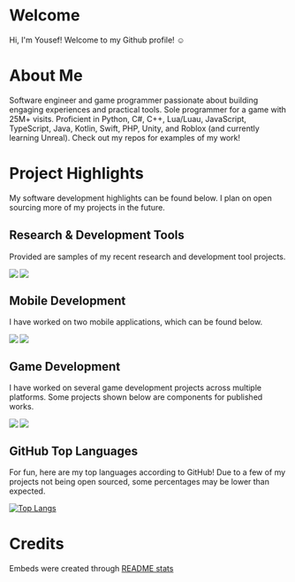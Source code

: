 # Welcome

Hi, I'm Yousef! Welcome to my Github profile! ☺️

# About Me

Software engineer and game programmer passionate about building engaging experiences and practical tools. Sole programmer for a game with 25M+ visits. Proficient in Python, C#, C++, Lua/Luau, JavaScript, TypeScript, Java, Kotlin, Swift, PHP, Unity, and Roblox (and currently learning Unreal). Check out my repos for examples of my work!


# Project Highlights

My software development highlights can be found below. I plan on open sourcing more of my projects in the future.

## Research & Development Tools

Provided are samples of my recent research and development tool projects.

<a href="https://github.com/yousefalshaikh17/protein_mesh_simulated_annealing" target="_blank">
  <img align="left" src="https://github-readme-stats.vercel.app/api/pin/?username=yousefalshaikh17&repo=protein_mesh_simulated_annealing&theme=transparent&description_lines_count=2" />
</a>


<a href="https://github.com/yousefalshaikh17/lua-unit-testing-library" target="_blank">
  <img src="https://github-readme-stats.vercel.app/api/pin/?username=yousefalshaikh17&repo=lua-unit-testing-library&theme=transparent&description_lines_count=2" />
</a>

## Mobile Development

I have worked on two mobile applications, which can be found below.

<a href="https://github.com/yousefalshaikh17/object-detector-app-for-tourists" target="_blank">
  <img align="left" src="https://github-readme-stats.vercel.app/api/pin/?username=yousefalshaikh17&repo=object-detector-app-for-tourists&theme=transparent&description_lines_count=2&" />
</a>

<a href="https://github.com/yousefalshaikh17/plant-simulator-game-ios" target="_blank">
  <img src="https://github-readme-stats.vercel.app/api/pin/?username=yousefalshaikh17&repo=plant-simulator-game-ios&theme=transparent&description_lines_count=2&" />
</a>

## Game Development

I have worked on several game development projects across multiple platforms. Some projects shown below are components for published works.

<a href="https://github.com/yousefalshaikh17/3d-game-console-museum" target="_blank">
  <img align="left" src="https://github-readme-stats.vercel.app/api/pin/?username=yousefalshaikh17&repo=3d-game-console-museum&theme=transparent&description_lines_count=2&" />
</a>

<a href="https://github.com/yousefalshaikh17/x-marks-the-spot" target="_blank">
  <img src="https://github-readme-stats.vercel.app/api/pin/?username=yousefalshaikh17&repo=x-marks-the-spot&theme=transparent&description_lines_count=2&" />
</a>

## GitHub Top Languages

For fun, here are my top languages according to GitHub! Due to a few of my projects not being open sourced, some percentages may be lower than expected.

[![Top Langs](https://github-readme-stats.vercel.app/api/top-langs/?username=yousefalshaikh17&layout=donut&theme=transparent&langs_count=25)](https://github.com/yousefalshaikh17?tab=repositories)



# Credits
Embeds were created through [README stats](https://github.com/anuraghazra/github-readme-stats)
